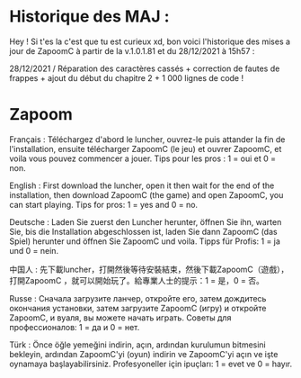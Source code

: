 # Historique des MAJ :

Hey !
Si t'es la c'est que tu est curieux xd, bon voici l'historique des mises a jour de ZapoomC à partir de la v.1.0.1.81 et du 28/12/2021 à 15h57 :

28/12/2021 / Réparation des caractères cassés + correction de fautes de frappes + ajout du début du chapitre 2 + 1 000 lignes de code !


# Zapoom
Français : Téléchargez d'abord le luncher, ouvrez-le puis attander la fin de l'installation,
ensuite télécharger ZapoomC (le jeu) et ouvrer ZapoomC, et voila vous pouvez commencer a jouer.
Tips pour les pros : 1 = oui et 0 = non.


English : First download the luncher, open it then wait for the end of the installation,
then download ZapoomC (the game) and open ZapoomC, you can start playing. 
Tips for pros: 1 = yes and 0 = no.


Deutsche : Laden Sie zuerst den Luncher herunter, öffnen Sie ihn, warten Sie, bis die Installation
 abgeschlossen ist, laden Sie dann ZapoomC (das Spiel) herunter und öffnen Sie ZapoomC und voila. 
Tipps für Profis: 1 = ja und 0 = nein.


中国人 : 先下載luncher，打開然後等待安裝結束，然後下載ZapoomC（遊戲），打開ZapoomC
，就可以開始玩了。給專業人士的提示：1 = 是，0 = 否。


Russe : Сначала загрузите ланчер, откройте его, затем дождитесь окончания установки, затем загрузите 
ZapoomC (игру) и откройте ZapoomC, и вуаля, вы можете начать играть. 
Советы для профессионалов: 1 = да и 0 = нет.


Türk : Önce öğle yemeğini indirin, açın, ardından kurulumun bitmesini bekleyin, 
ardından ZapoomC'yi (oyun) indirin ve ZapoomC'yi açın ve işte oynamaya başlayabilirsiniz. 
Profesyoneller için ipuçları: 1 = evet ve 0 = hayır.

